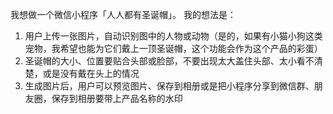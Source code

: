 我想做一个微信小程序「人人都有圣诞帽」。
我的想法是：
1. 用户上传一张图片，自动识别图中的人物或动物（是的，如果有小猫小狗这类宠物，我希望也能为它们戴上一顶圣诞帽，这个功能会作为这个产品的彩蛋）
2. 圣诞帽的大小、位置要贴合头部或脸部，不要出现太大盖住头部、太小看不清楚，或是没有戴在头上的情况
3. 生成图片后，用户可以预览图片、保存到相册或是把小程序分享到微信群、朋友圈，保存到相册要带上产品名称的水印